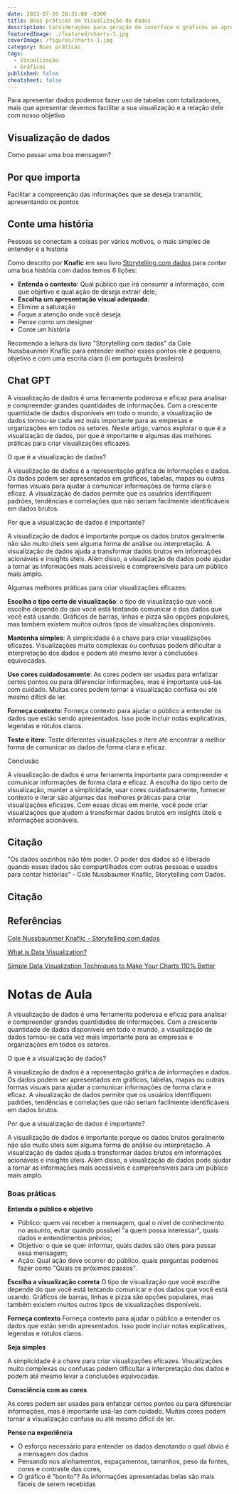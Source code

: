 ```yaml
---
date: 2023-07-20 20:35:08 -0300
title: Boas práticas em Visualização de dados
description: Considerações para geração de interface e gráficos ao apresentar dados
featuredImage: ./featured/charts-1.jpg
coverImage: /figures/charts-1.jpg
category: Boas práticas
tags:
  - Visualização
  - Gráficos
published: false
cheatsheet: false
---
```


Para apresentar dados podemos fazer uso de tabelas com totalizadores, mais que apresentar devemos facilitar a sua visualização e a relação dele com nosso objetivo

## Visualização de dados

Como passar uma boa mensagem?

## Por que importa

Facilitar a compreenção das informações que se deseja transmitir, apresentando os pontos

## Conte uma história

Pessoas se conectam a coisas por vários motivos, o mais simples de entender é a história

Como descrito por **Knafic** em seu livro [Storytelling com dados](https://amzn.to/410Xm0e) para contar uma boa história com dados temos 6 lições:

* **Entenda o contexto**: Qual público que irá consumir a informação, com que objetivo e qual ação de deseja extrair dele;
* **Escolha um apresentação visual adequada**:
* Elimine a saturação
* Foque a atenção onde você deseja
* Pense como um designer
* Conte um história

Recomendo a leitura do livro "Storytelling com dados" da Cole Nussbaunmer Knaflic para entender melhor esses pontos ele é pequeno, objetivo e com uma escrita clara (li em português brasileiro)

## Chat GPT

A visualização de dados é uma ferramenta poderosa e eficaz para analisar e compreender grandes quantidades de informações. Com a crescente quantidade de dados disponíveis em todo o mundo, a visualização de dados tornou-se cada vez mais importante para as empresas e organizações em todos os setores. Neste artigo, vamos explorar o que é a visualização de dados, por que é importante e algumas das melhores práticas para criar visualizações eficazes.

O que é a visualização de dados?

A visualização de dados é a representação gráfica de informações e dados. Os dados podem ser apresentados em gráficos, tabelas, mapas ou outras formas visuais para ajudar a comunicar informações de forma clara e eficaz. A visualização de dados permite que os usuários identifiquem padrões, tendências e correlações que não seriam facilmente identificáveis em dados brutos.

Por que a visualização de dados é importante?

A visualização de dados é importante porque os dados brutos geralmente não são muito úteis sem alguma forma de análise ou interpretação. A visualização de dados ajuda a transformar dados brutos em informações acionáveis e insights úteis. Além disso, a visualização de dados pode ajudar a tornar as informações mais acessíveis e compreensíveis para um público mais amplo.

Algumas melhores práticas para criar visualizações eficazes:

**Escolha o tipo certo de visualização**: o tipo de visualização que você escolhe depende do que você está tentando comunicar e dos dados que você está usando. Gráficos de barras, linhas e pizza são opções populares, mas também existem muitos outros tipos de visualizações disponíveis.

**Mantenha simples**: A simplicidade é a chave para criar visualizações eficazes. Visualizações muito complexas ou confusas podem dificultar a interpretação dos dados e podem até mesmo levar a conclusões equivocadas.

**Use cores cuidadosamente**: As cores podem ser usadas para enfatizar certos pontos ou para diferenciar informações, mas é importante usá-las com cuidado. Muitas cores podem tornar a visualização confusa ou até mesmo difícil de ler.

**Forneça contexto**: Forneça contexto para ajudar o público a entender os dados que estão sendo apresentados. Isso pode incluir notas explicativas, legendas e rótulos claros.

**Teste e itere**: Teste diferentes visualizações e itere até encontrar a melhor forma de comunicar os dados de forma clara e eficaz.

Conclusão

A visualização de dados é uma ferramenta importante para compreender e comunicar informações de forma clara e eficaz. A escolha do tipo certo de visualização, manter a simplicidade, usar cores cuidadosamente, fornecer contexto e iterar são algumas das melhores práticas para criar visualizações eficazes. Com essas dicas em mente, você pode criar visualizações que ajudem a transformar dados brutos em insights úteis e informações acionáveis.

## Citação

"Os dados sozinhos não têm poder. O poder dos dados só é liberado quando esses dados são compartilhados com outras pessoas e usados para contar histórias" - Cole Nussbaumer Knaflic, Storytelling com Dados.

## Citação

## Referências

[Cole Nussbaunmer Knaflic - Storytelling com dados](https://amzn.to/410Xm0e)

[What is Data Visualization?](https://infogram.com/page/data-visualization)

[Simple Data Visualization Techniques to Make Your Charts 110% Better](https://infogram.com/blog/simple-data-visualization-techniques/)

# Notas de Aula

A visualização de dados é uma ferramenta poderosa e eficaz para analisar e compreender grandes quantidades de informações. Com a crescente quantidade de dados disponíveis em todo o mundo, a visualização de dados tornou-se cada vez mais importante para as empresas e organizações em todos os setores.

O que é a visualização de dados?

A visualização de dados é a representação gráfica de informações e dados. Os dados podem ser apresentados em gráficos, tabelas, mapas ou outras formas visuais para ajudar a comunicar informações de forma clara e eficaz. A visualização de dados permite que os usuários identifiquem padrões, tendências e correlações que não seriam facilmente identificáveis em dados brutos.

Por que a visualização de dados é importante?

A visualização de dados é importante porque os dados brutos geralmente não são muito úteis sem alguma forma de análise ou interpretação. A visualização de dados ajuda a transformar dados brutos em informações acionáveis e insights úteis. Além disso, a visualização de dados pode ajudar a tornar as informações mais acessíveis e compreensíveis para um público mais amplo.

### Boas práticas

**Entenda o público e objetivo**

* Público: quem vai receber a mensagem, qual o nível de conhecimento no assunto, evitar quando possível "a quem possa interessar", quais dados e entendimentos prévios;
* Objetivo: o que se quer informar, quais dados são úteis para passar essa mensagem;
* Ação: Qual ação deve ocorrer do público, quais perguntas podemos fazer como "Quais os próximos passos".

**Escolha a visualização correta**
O tipo de visualização que você escolhe depende do que você está tentando comunicar e dos dados que você está usando. Gráficos de barras, linhas e pizza são opções populares, mas também existem muitos outros tipos de visualizações disponíveis.

**Forneça contexto**
Forneça contexto para ajudar o público a entender os dados que estão sendo apresentados. Isso pode incluir notas explicativas, legendas e rótulos claros.

**Seja simples**

A simplicidade é a chave para criar visualizações eficazes. Visualizações muito complexas ou confusas podem dificultar a interpretação dos dados e podem até mesmo levar a conclusões equivocadas.

**Consciência com as cores**

As cores podem ser usadas para enfatizar certos pontos ou para diferenciar informações, mas é importante usá-las com cuidado. Muitas cores podem tornar a visualização confusa ou até mesmo difícil de ler.

**Pense na experiência**

* O esforço necessário para entender os dados denotando o qual óbvio é a mensagem dos dados
* Pensando nos alinhamentos, espaçamentos, tamanhos, peso da fontes, cores e contraste das cores,
* O gráfico é "bonito"? As informações apresentadas belas são mais fáceis de serem recebidas

